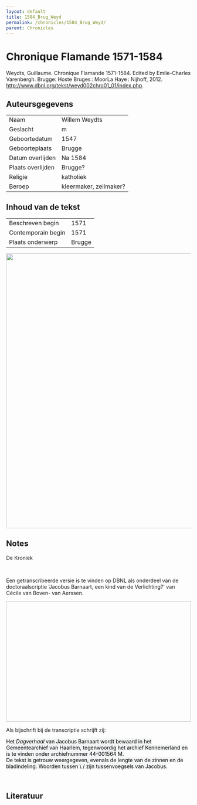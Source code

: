 ```yaml
---
layout: default
title: 1584_Brug_Weyd
permalink: /chronicles/1584_Brug_Weyd/
parent: Chronicles
--- 
```



# Chronique Flamande 1571-1584 

Weydts, Guillaume. Chronique Flamande 1571-1584. Edited by Emile-Charles Varenbergh. Brugge: Hoste Bruges : MoorLa Haye : Nijhoff, 2012. http://www.dbnl.org/tekst/weyd002chro01_01/index.php. 

## Auteursgegevens 

| | | 
| --------------- | --------------- | 
| Naam | Willem Weydts | 
| Geslacht | m | 
 | Geboortedatum | 1547 | 
| Geboorteplaats | Brugge | 
| Datum overlijden | Na 1584 | 
| Plaats overlijden | Brugge? | 
| Religie | katholiek | 
| Beroep | kleermaker, zeilmaker? | 

## Inhoud van de tekst 

| | | 
| --------------- | --------------- | 
| Beschreven begin | 1571 | 
| Contemporain begin | 1571 | 
| Plaats onderwerp | Brugge | 

[<img src="..\..\barplots_chronicles\1584_Brug_Weyd.jpg" width="750"/>](..\..\barplots_chronicles\1584_Brug_Weyd.jpg) 

## Notes 

<div data-schema-version="8"><p>De Kroniek</p>
<p>&nbsp;</p>
<p>Een getranscribeerde versie is te vinden op DBNL als onderdeel van de doctoraalscriptie 'Jacobus Barnaart, een kind van de Verlichting?' van Cécile van Boven- van Aerssen.</p>
<p><img alt="" data-attachment-key="XMKBAG3I" width="606" height="329"></p>
<p>Als bijschrift bij de transcriptie schrijft zij:</p>
<p><span style="color: #000000"><span style="background-color: #f3f4f5">Het&nbsp;</span></span><em><span style="color: #000000"><span style="background-color: #f3f4f5">Dagverhaal</span></span></em><span style="color: #000000"><span style="background-color: #f3f4f5">&nbsp;van Jacobus Barnaart wordt bewaard in het Gemeentearchief van Haarlem, tegenwoordig het archief Kennemerland en is te vinden onder archiefnummer 44-001564 M.<br>De tekst is getrouw weergegeven, evenals de lengte van de zinnen en de bladindeling. Woorden tussen \ / zijn tussenvoegsels van Jacobus.</span></span></p>
<p>&nbsp;</p>
</div> 

## Literatuur 

